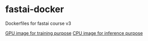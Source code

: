 # fastai-docker
Dockerfiles for fastai course v3

[GPU image for training purpose](docker-gpu/README.md)
[CPU image for inference purpose](docker-cpu/README.md)
